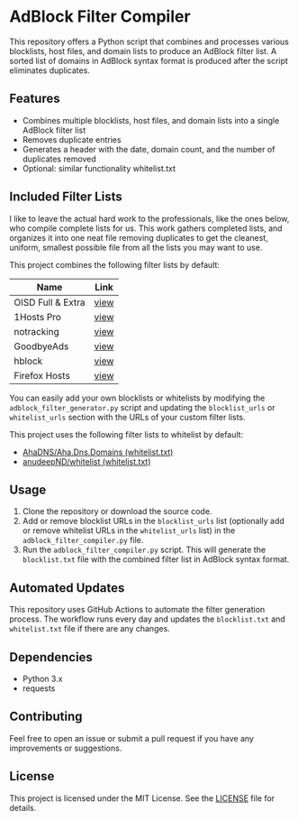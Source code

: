 # AdBlock Filter Compiler

This repository offers a Python script that combines and processes various blocklists, host files, and domain lists to produce an AdBlock filter list. A sorted list of domains in AdBlock syntax format is produced after the script eliminates duplicates.

## Features

- Combines multiple blocklists, host files, and domain lists into a single AdBlock filter list
- Removes duplicate entries
- Generates a header with the date, domain count, and the number of duplicates removed
- Optional: similar functionality whitelist.txt

## Included Filter Lists

I like to leave the actual hard work to the professionals, like the ones below, who compile complete lists for us.  This work gathers completed lists, and organizes it into one neat file removing duplicates to get the cleanest, uniform, smallest possible file from all the lists you may want to use.

This project combines the following filter lists by default:

<table>
<thead>
<tr>
<th>Name</th>
<th>Link</th>
</tr>
</thead>
<tbody>
<tr>
<td>OISD Full & Extra</td>
<td><a href="https://github.com/sjhgvr/oisd/">view</a></td>
</tr>
<tr>
<td>1Hosts Pro</td>
<td><a href="https://github.com/badmojr/1Hosts/">view</a></td>
</tr>
<tr>
<td>notracking</td>
<td><a href="https://github.com/notracking/hosts-blocklists">view</a></td>
</tr>
<td>GoodbyeAds</td>
<td><a href="https://github.com/jerryn70/GoodbyeAds">view</a></td>
</tr>
<tr>
<td>hblock</td>
<td><a href="https://hblock.molinero.dev">view</a></td>
</tr>
<tr>
<td>Firefox Hosts</td>
<td><a href="https://github.com/MrRawes/firefox-hosts">view</a></td>
</tr>
</tbody>
</table>

You can easily add your own blocklists or whitelists by modifying the `adblock_filter_generator.py` script and updating the `blocklist_urls` or `whitelist_urls` section with the URLs of your custom filter lists.

This project uses the following filter lists to whitelist by default:
- [AhaDNS/Aha.Dns.Domains (whitelist.txt)](https://raw.githubusercontent.com/AhaDNS/Aha.Dns.Domains/master/Domains/whitelist.txt)
- [anudeepND/whitelist (whitelist.txt)](https://raw.githubusercontent.com/anudeepND/whitelist/master/domains/whitelist.txt)

## Usage

1. Clone the repository or download the source code.
2. Add or remove blocklist URLs in the `blocklist_urls` list (optionally add or remove whitelist URLs in the `whitelist_urls` list) in the `adblock_filter_compiler.py` file.
4. Run the `adblock_filter_compiler.py` script. This will generate the `blocklist.txt` file with the combined filter list in AdBlock syntax format.

## Automated Updates

This repository uses GitHub Actions to automate the filter generation process. The workflow runs every day and updates the `blocklist.txt` and `whitelist.txt` file if there are any changes.

## Dependencies

- Python 3.x
- requests

## Contributing

Feel free to open an issue or submit a pull request if you have any improvements or suggestions.

## License

This project is licensed under the MIT License. See the [LICENSE](LICENSE) file for details.
